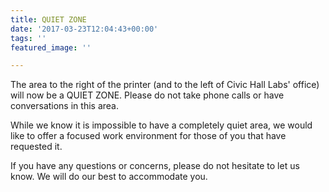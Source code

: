 ```yaml
---
title: QUIET ZONE
date: '2017-03-23T12:04:43+00:00'
tags: ''
featured_image: ''

---
```



The area to the right of the printer (and to the left of Civic Hall Labs' office) will now be a QUIET ZONE. Please do not take phone calls or have conversations in this area.

While we know it is impossible to have a completely quiet area, we would like to offer a focused work environment for those of you that have requested it.

If you have any questions or concerns, please do not hesitate to let us know. We will do our best to accommodate you.